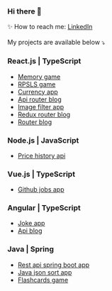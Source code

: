 ### Hi there 👋

✨ How to reach me: [LinkedIn](https://www.linkedin.com/in/artyom-nagornyih/)<br><br>
My projects are available below ⤵️
      
### React.js | TypeScript
- [Memory game](https://github.com/artyom-n/memory-game)
- [RPSLS game](https://github.com/artyom-n/rock-paper)
- [Currency app](https://github.com/artyom-n/currency-app)
- [Api router blog](https://github.com/artyom-n/api-blog)
- [Image filter app](https://github.com/artyom-n/image-app) 
- [Redux router blog](https://github.com/artyom-n/redux-blog)
- [Router blog](https://github.com/artyom-n/router-blog) 
 
### Node.js | JavaScript
- [Price history api](https://github.com/artyom-n/coindesk)
            
### Vue.js | TypeScript
- [Github jobs app](https://github.com/artyom-n/dev-challenges)       

### Angular | TypeScript
- [Joke app](https://github.com/artyom-n/joke-app)
- [Api blog](https://github.com/artyom-n/ricky-morty)
      
### Java | Spring
- [Rest api spring boot app](https://github.com/artyom-n/rest-spring-boot)
- [Java json sort app](https://github.com/artyom-n/java-json-sort)
- [Flashcards game](https://github.com/artyom-n/flashcards-in-java)
